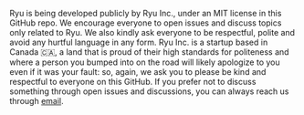Ryu is being developed publicly by Ryu Inc., under an MIT license in this GitHub repo. We encourage everyone
to open issues and discuss topics only related to Ryu. We also kindly ask everyone to be
respectful, polite and avoid any hurtful language in any form.
Ryu Inc. is a startup based in Canada 🇨🇦, a land that is proud of their high standards
for politeness and where a person you bumped into on the road will likely
apologize to you even if it was your fault: so, again, we ask you to please be
kind and respectful to everyone on this GitHub.
If you prefer not to discuss something through open issues and discussions,
you can always reach us through [email](mailto:contact@ryugraph.com).
